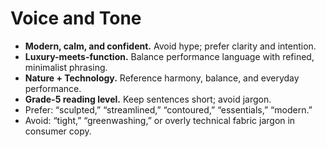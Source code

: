 # Voice and Tone

* **Modern, calm, and confident.** Avoid hype; prefer clarity and intention.
* **Luxury-meets-function.** Balance performance language with refined, minimalist phrasing.
* **Nature + Technology.** Reference harmony, balance, and everyday performance.
* **Grade-5 reading level.** Keep sentences short; avoid jargon.
* Prefer: “sculpted,” “streamlined,” “contoured,” “essentials,” “modern.”
* Avoid: “tight,” “greenwashing,” or overly technical fabric jargon in consumer copy.
